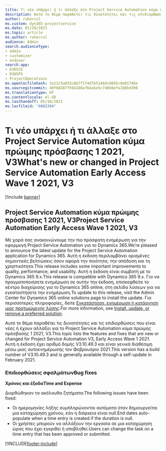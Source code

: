 ```yaml
---
title: Τι νέο υπάρχει ή τι άλλαξε στο Project Service Automation κύμα πρώιμης πρόσβασης 1 2021, V3
description: Αυτό το θέμα παραθέτει τις δυνατότητες και τις επιδιορθώσεις που είναι διαθέσιμες για το Project Service Automation κύμα πρώιμης πρόσβασης 1 2021, V3.
author: ruhercul
ms.custom: dyn365-projectservice
ms.date: 01/29/2021
ms.topic: article
ms.author: ruhercul
audience: Admin
search.audienceType:
- admin
- customizer
- enduser
search.app:
- D365CE
- D365PS
- ProjectOperations
ms.openlocfilehash: 3a11c5a033c6b7f1f4d7b5146dc8695c9e017d6e
ms.sourcegitcommit: 40f68387f594180af64a5e5c748b6efa188bd300
ms.translationtype: HT
ms.contentlocale: el-GR
ms.lasthandoff: 05/10/2021
ms.locfileid: "6002394"
---
```

# <a name="whats-new-or-changed-in-project-service-automation-early-access-wave-1-2021-v3"></a><span data-ttu-id="b9703-103">Τι νέο υπάρχει ή τι άλλαξε στο Project Service Automation κύμα πρώιμης πρόσβασης 1 2021, V3</span><span class="sxs-lookup"><span data-stu-id="b9703-103">What's new or changed in Project Service Automation Early Access Wave 1 2021, V3</span></span>

[!include [banner](../includes/psa-now-project-operations.md)]

## <a name="project-service-automation-early-access-wave-1-2021-v3"></a><span data-ttu-id="b9703-104">Project Service Automation κύμα πρώιμης πρόσβασης 1 2021, V3</span><span class="sxs-lookup"><span data-stu-id="b9703-104">Project Service Automation Early Access Wave 1 2021, V3</span></span>

<span data-ttu-id="b9703-105">Με χαρά σας ανακοινώνουμε την πιο πρόσφατη ενημέρωση για την εφαρμογή Project Service Automation για το Dynamics 365.</span><span class="sxs-lookup"><span data-stu-id="b9703-105">We’re pleased to announce the latest update for the Project Service Automation application for Dynamics 365.</span></span> <span data-ttu-id="b9703-106">Αυτή η έκδοση περιλαμβάνει ορισμένες σημαντικές βελτιώσεις όσον αφορά την ποιότητα, την απόδοση και τη χρηστικότητα.</span><span class="sxs-lookup"><span data-stu-id="b9703-106">This release includes some important improvements to quality, performance, and usability.</span></span> <span data-ttu-id="b9703-107">Αυτή η έκδοση είναι συμβατή με το Dynamics 365 9.x.</span><span class="sxs-lookup"><span data-stu-id="b9703-107">This release is compatible with Dynamics 365 9.x.</span></span> <span data-ttu-id="b9703-108">Για να πραγματοποιήσετε ενημέρωση σε αυτήν την έκδοση, επισκεφθείτε το κέντρο διαχείρισης για το Dynamics 365 online, στη σελίδα λύσεων για να εγκαταστήσετε την ενημέρωση.</span><span class="sxs-lookup"><span data-stu-id="b9703-108">To update to this release, visit the Admin Center for Dynamics 365 online solutions page to install the update.</span></span> <span data-ttu-id="b9703-109">Για περισσότερες πληροφορίες, δείτε [Εγκατάσταση, ενημέρωση ή κατάργηση μιας προτιμώμενης λύσης](/power-platform/admin/install-remove-preferred-solution).</span><span class="sxs-lookup"><span data-stu-id="b9703-109">For more information, see [Install, update, or remove a preferred solution](/power-platform/admin/install-remove-preferred-solution).</span></span>

<span data-ttu-id="b9703-110">Αυτό το θέμα παραθέτει τις δυνατότητες και τις επιδιορθώσεις που είναι νέες ή έχουν αλλάξει για το Project Service Automation κύμα πρώιμης πρόσβασης 1 2021, V3.</span><span class="sxs-lookup"><span data-stu-id="b9703-110">This topic lists the features and fixes that are new or changed for Project Service Automation V3, Early Access Wave 1 2021.</span></span> <span data-ttu-id="b9703-111">Αυτή η έκδοση έχει αριθμό δομής V3.10.49.3 και είναι γενικά διαθέσιμη μέσω μιας αυτοενημέρωσης τον Φεβρουάριο 2021.</span><span class="sxs-lookup"><span data-stu-id="b9703-111">This version has a build number of V3.10.49.3 and is generally available through a self-update in February 2021.</span></span>


### <a name="bug-fixes"></a><span data-ttu-id="b9703-112">Επιδιορθώσεις σφαλμάτων</span><span class="sxs-lookup"><span data-stu-id="b9703-112">Bug fixes</span></span>

<span data-ttu-id="b9703-113">**Χρόνος και έξοδα**</span><span class="sxs-lookup"><span data-stu-id="b9703-113">**Time and Expense**</span></span>

<span data-ttu-id="b9703-114">Διορθώθηκαν τα ακόλουθα ζητήματα:</span><span class="sxs-lookup"><span data-stu-id="b9703-114">The following issues have been fixed:</span></span>

- <span data-ttu-id="b9703-115">Οι ημερομηνίες λήξης συμπληρώνονται αυτόματα όταν δημιουργείται μια καταχώρηση χρόνου, εάν η διάρκεια είναι null.</span><span class="sxs-lookup"><span data-stu-id="b9703-115">End dates auto-populate when a time entry is created if the duration is null.</span></span>
- <span data-ttu-id="b9703-116">Οι χρήστες μπορούν να αλλάξουν την εργασία σε μια καταχώρηση ώρας που έχει εγκριθεί ή υποβληθεί.</span><span class="sxs-lookup"><span data-stu-id="b9703-116">Users can change the task on a time entry that has been approved or submitted.</span></span>


[!INCLUDE[footer-include](../includes/footer-banner.md)]